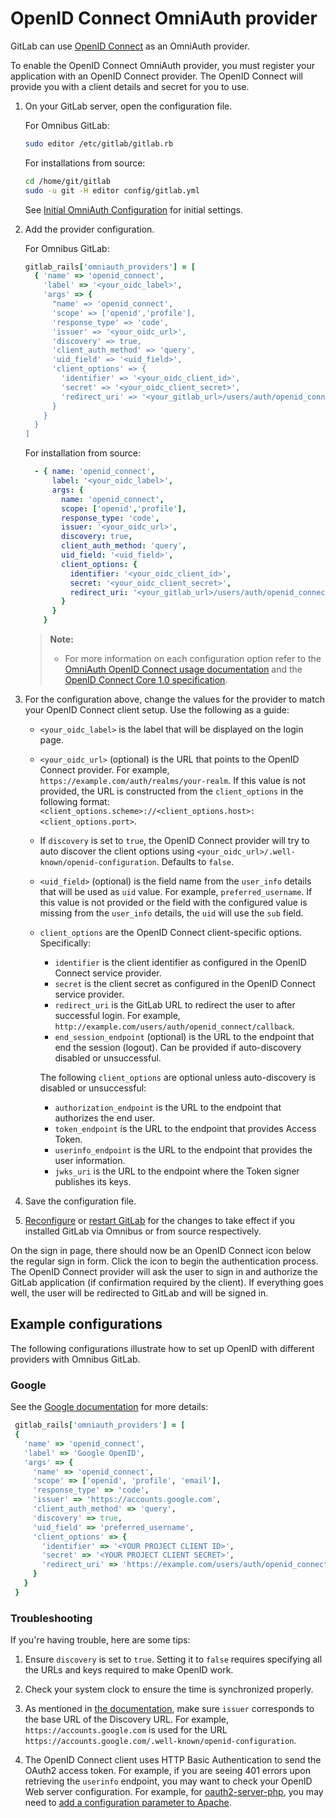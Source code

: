 # OpenID Connect OmniAuth provider

GitLab can use [OpenID Connect](https://openid.net/specs/openid-connect-core-1_0.html) as an OmniAuth provider.

To enable the OpenID Connect OmniAuth provider, you must register your application with an OpenID Connect provider.
The OpenID Connect will provide you with a client details and secret for you to use.

1. On your GitLab server, open the configuration file.

   For Omnibus GitLab:

   ```sh
   sudo editor /etc/gitlab/gitlab.rb
   ```

   For installations from source:

   ```sh
   cd /home/git/gitlab
   sudo -u git -H editor config/gitlab.yml
   ```

   See [Initial OmniAuth Configuration](../../integration/omniauth.md#initial-omniauth-configuration) for initial settings.

1. Add the provider configuration.

   For Omnibus GitLab:

   ```ruby
   gitlab_rails['omniauth_providers'] = [
     { 'name' => 'openid_connect',
       'label' => '<your_oidc_label>',
       'args' => {
         "name' => 'openid_connect',
         'scope' => ['openid','profile'],
         'response_type' => 'code',
         'issuer' => '<your_oidc_url>',
         'discovery' => true,
         'client_auth_method' => 'query',
         'uid_field' => '<uid_field>',
         'client_options' => {
           'identifier' => '<your_oidc_client_id>',
           'secret' => '<your_oidc_client_secret>',
           'redirect_uri' => '<your_gitlab_url>/users/auth/openid_connect/callback'
         }
       }
     }
   ]
   ```

   For installation from source:

   ```yaml
     - { name: 'openid_connect',
         label: '<your_oidc_label>',
         args: {
           name: 'openid_connect',
           scope: ['openid','profile'],
           response_type: 'code',
           issuer: '<your_oidc_url>',
           discovery: true,
           client_auth_method: 'query',
           uid_field: '<uid_field>',
           client_options: {
             identifier: '<your_oidc_client_id>',
             secret: '<your_oidc_client_secret>',
             redirect_uri: '<your_gitlab_url>/users/auth/openid_connect/callback'
           }
         }
       }
   ```

   > **Note:**
   >
   > - For more information on each configuration option refer to
       the [OmniAuth OpenID Connect usage documentation](https://github.com/m0n9oose/omniauth_openid_connect#usage) and
       the [OpenID Connect Core 1.0 specification](https://openid.net/specs/openid-connect-core-1_0.html).

1. For the configuration above, change the values for the provider to match your OpenID Connect client setup. Use the following as a guide:
    - `<your_oidc_label>` is the label that will be displayed on the login page.
    - `<your_oidc_url>` (optional) is the URL that points to the OpenID Connect provider. For example, `https://example.com/auth/realms/your-realm`.
      If this value is not provided, the URL is constructed from the `client_options` in the following format: `<client_options.scheme>://<client_options.host>:<client_options.port>`.
    - If `discovery` is set to `true`, the OpenID Connect provider will try to auto discover the client options using `<your_oidc_url>/.well-known/openid-configuration`. Defaults to `false`.
    - `<uid_field>` (optional) is the field name from the `user_info` details that will be used as `uid` value. For example, `preferred_username`.
      If this value is not provided or the field with the configured value is missing from the `user_info` details, the `uid` will use the `sub` field.
    - `client_options` are the OpenID Connect client-specific options. Specifically:

      - `identifier` is the client identifier as configured in the OpenID Connect service provider.
      - `secret` is the client secret as configured in the OpenID Connect service provider.
      - `redirect_uri` is the GitLab URL to redirect the user to after successful login. For example, `http://example.com/users/auth/openid_connect/callback`.
      - `end_session_endpoint` (optional) is the URL to the endpoint that end the session (logout). Can be provided if auto-discovery disabled or unsuccessful.

      The following `client_options` are optional unless auto-discovery is disabled or unsuccessful:

        - `authorization_endpoint` is the URL to the endpoint that authorizes the end user.
        - `token_endpoint` is the URL to the endpoint that provides Access Token.
        - `userinfo_endpoint` is the URL to the endpoint that provides the user information.
        - `jwks_uri` is the URL to the endpoint where the Token signer publishes its keys.

1.  Save the configuration file.
1.  [Reconfigure](../restart_gitlab.md#omnibus-gitlab-reconfigure) or [restart GitLab](../restart_gitlab.md#installations-from-source)
    for the changes to take effect if you installed GitLab via Omnibus or from source respectively.

On the sign in page, there should now be an OpenID Connect icon below the regular sign in form.
Click the icon to begin the authentication process. The OpenID Connect provider will ask the user to
sign in and authorize the GitLab application (if confirmation required by the client). If everything goes well, the user
will be redirected to GitLab and will be signed in.

## Example configurations

The following configurations illustrate how to set up OpenID with
different providers with Omnibus GitLab.

### Google

See the [Google
documentation](https://developers.google.com/identity/protocols/OpenIDConnect)
for more details:

```ruby
 gitlab_rails['omniauth_providers'] = [
 {
   'name' => 'openid_connect',
   'label' => 'Google OpenID',
   'args' => {
     'name' => 'openid_connect',
     'scope' => ['openid', 'profile', 'email'],
     'response_type' => 'code',
     'issuer' => 'https://accounts.google.com',
     'client_auth_method' => 'query',
     'discovery' => true,
     'uid_field' => 'preferred_username',
     'client_options' => {
       'identifier' => '<YOUR PROJECT CLIENT ID>',
       'secret' => '<YOUR PROJECT CLIENT SECRET>',
       'redirect_uri' => 'https://example.com/users/auth/openid_connect/callback',
     }
   }
 }
```

### Troubleshooting

If you're having trouble, here are some tips:

1. Ensure `discovery` is set to `true`. Setting it to `false` requires
   specifying all the URLs and keys required to make OpenID work.

1. Check your system clock to ensure the time is synchronized properly.

1. As mentioned in [the
   documentation](https://github.com/m0n9oose/omniauth_openid_connect),
   make sure `issuer` corresponds to the base URL of the Discovery URL. For
   example, `https://accounts.google.com` is used for the URL
   `https://accounts.google.com/.well-known/openid-configuration`.

1. The OpenID Connect client uses HTTP Basic Authentication to send the
   OAuth2 access token. For example, if you are seeing 401 errors upon
   retrieving the `userinfo` endpoint, you may want to check your OpenID
   Web server configuration. For example, for
   [oauth2-server-php](https://github.com/bshaffer/oauth2-server-php), you
   may need to [add a configuration parameter to
   Apache](https://github.com/bshaffer/oauth2-server-php/issues/926#issuecomment-387502778).
